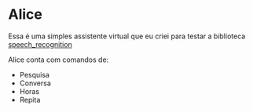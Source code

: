 # Alice
Essa é uma simples assistente virtual que eu criei para testar a biblioteca [speech_recognition](https://pypi.org/project/SpeechRecognition/)

Alice conta com comandos de:
- Pesquisa
- Conversa
- Horas
- Repita
